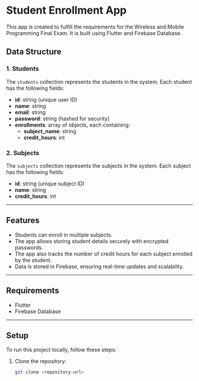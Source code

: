 # Student Enrollment App

This app is created to fulfill the requirements for the Wireless and Mobile Programming Final Exam. It is built using Flutter and Firebase Database.

## Data Structure

### 1. Students

The `students` collection represents the students in the system. Each student has the following fields:

- **id**: string (unique user ID)
- **name**: string
- **email**: string
- **password**: string (hashed for security)
- **enrollments**: array of objects, each containing:
    - **subject_name**: string
    - **credit_hours**: int

### 2. Subjects

The `subjects` collection represents the subjects in the system. Each subject has the following fields:

- **id**: string (unique subject ID)
- **name**: string
- **credit_hours**: int

---

## Features

- Students can enroll in multiple subjects.
- The app allows storing student details securely with encrypted passwords.
- The app also tracks the number of credit hours for each subject enrolled by the student.
- Data is stored in Firebase, ensuring real-time updates and scalability.

---

## Requirements

- Flutter
- Firebase Database

---

## Setup

To run this project locally, follow these steps:

1. Clone the repository:
   ```bash
   git clone <repository-url>
